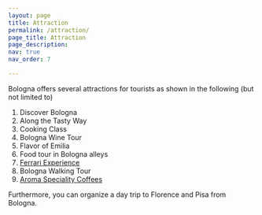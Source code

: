```yaml
---
layout: page
title: Attraction
permalink: /attraction/
page_title: Attraction
page_description:
nav: true
nav_order: 7

---
```


Bologna offers several attractions for tourists as shown in the following (but not limited to)

1. Discover Bologna
2. Along the Tasty Way
3. Cooking Class
4. Bologna Wine Tour
5. Flavor of Emilia
6. Food tour in Bologna alleys
7. [Ferrari Experience](https://www.ferrari.com/en-EN/museums/personalised-experience)
8. Bologna Walking Tour
9. [Aroma Speciality Coffees](https://www.ilpiaceredelcaffe.it/thebaristareferencebook)

Furthermore, you can organize a day trip to Florence and Pisa from Bologna.



